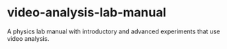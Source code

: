 # video-analysis-lab-manual
A physics lab manual with introductory and advanced experiments that use video analysis. 
